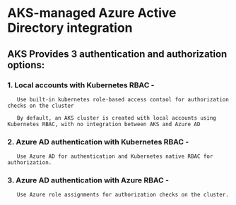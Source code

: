 # AKS-managed Azure Active Directory integration 
## AKS Provides 3 authentication and authorization options:
### 1. Local accounts with Kubernetes RBAC - 
       Use built-in kubernetes role-based access contaol for authorization checks on the cluster
       
       By default, an AKS cluster is created with local accounts using Kubernetes RBAC, with no integration between AKS and Azure AD 
### 2. Azure AD authentication with Kubernetes RBAC - 
       Use Azure AD for authentication and Kubernetes native RBAC for authorization.
### 3. Azure AD authentication with Azure RBAC - 
       Use Azure role assignments for authorization checks on the cluster.
